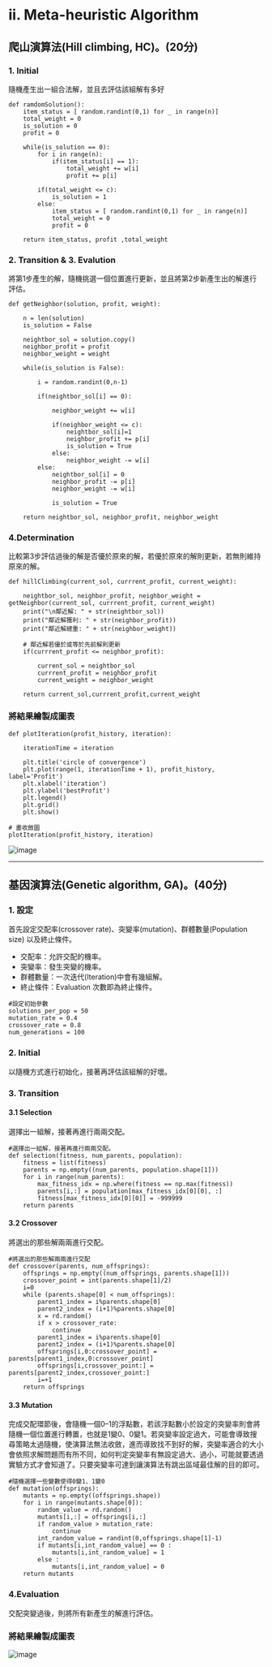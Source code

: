 # ii. Meta-heuristic Algorithm
## 爬山演算法(Hill climbing, HC)。(20分)
### 1. Initial
隨機產生出一組合法解，並且去評估該組解有多好
```
def ramdomSolution():
    item_status = [ random.randint(0,1) for _ in range(n)]
    total_weight = 0
    is_solution = 0
    profit = 0

    while(is_solution == 0):
        for i in range(n):
            if(item_status[i] == 1):
                total_weight += w[i]
                profit += p[i]

        if(total_weight <= c):
            is_solution = 1
        else: 
            item_status = [ random.randint(0,1) for _ in range(n)]
            total_weight = 0
            profit = 0
            
    return item_status, profit ,total_weight
```
### 2. Transition & 3. Evalution
將第1步產生的解，隨機挑選一個位置進行更新，並且將第2步新產生出的解進行評估。
```
def getNeighbor(solution, profit, weight):
    
    n = len(solution)
    is_solution = False
    
    neightbor_sol = solution.copy()
    neighbor_profit = profit
    neighbor_weight = weight

    while(is_solution is False):
        
        i = random.randint(0,n-1)

        if(neightbor_sol[i] == 0):
            
            neighbor_weight += w[i]

            if(neighbor_weight <= c):
                neightbor_sol[i]=1
                neighbor_profit += p[i]
                is_solution = True
            else:
                neighbor_weight -= w[i]
        else: 
            neightbor_sol[i] = 0
            neighbor_profit -= p[i]
            neighbor_weight -= w[i]
            
            is_solution = True
 
    return neightbor_sol, neighbor_profit, neighbor_weight
```
### 4.Determination

比較第3步評估過後的解是否優於原來的解，若優於原來的解則更新，若無則維持原來的解。
```
def hillClimbing(current_sol, currrent_profit, current_weight):
    
    neightbor_sol, neighbor_profit, neighbor_weight = getNeighbor(current_sol, currrent_profit, current_weight)
    print("\n鄰近解: " + str(neightbor_sol))
    print("鄰近解獲利: " + str(neighbor_profit))
    print("鄰近解總重: " + str(neighbor_weight))

    # 鄰近解若優於或等於先前解則更新
    if(currrent_profit <= neighbor_profit):

        current_sol = neightbor_sol
        currrent_profit = neighbor_profit
        current_weight = neighbor_weight
    
    return current_sol,currrent_profit,current_weight
```
### 將結果繪製成圖表
```
def plotIteration(profit_history, iteration):
    
    iterationTime = iteration

    plt.title('circle of convergence')
    plt.plot(range(1, iterationTime + 1), profit_history, label='Profit')
    plt.xlabel('iteration')
    plt.ylabel('bestProfit')
    plt.legend()
    plt.grid()
    plt.show()
    
# 畫收斂圖
plotIteration(profit_history, iteration)
```
![image](https://github.com/yangchihung/AWINLAB_homework/blob/master/img/output_6.png)

---
## 基因演算法(Genetic algorithm, GA)。(40分) 
### 1. 設定
首先設定交配率(crossover rate)、突變率(mutation)、群體數量(Population size) 以及終止條件。

* 交配率：允許交配的機率。
* 突變率：發生突變的機率。
* 群體數量：一次迭代(Iteration)中會有幾組解。
* 終止條件：Evaluation 次數即為終止條件。
```
#設定初始參數
solutions_per_pop = 50
mutation_rate = 0.4
crossover_rate = 0.8
num_generations = 100
```
### 2. Initial

以隨機方式進行初始化，接著再評估該組解的好壞。

### 3. Transition
#### 3.1 Selection

選擇出一組解，接著再進行兩兩交配。
```
#選擇出一組解，接著再進行兩兩交配。
def selection(fitness, num_parents, population):
    fitness = list(fitness)
    parents = np.empty((num_parents, population.shape[1]))
    for i in range(num_parents):
        max_fitness_idx = np.where(fitness == np.max(fitness))
        parents[i,:] = population[max_fitness_idx[0][0], :]
        fitness[max_fitness_idx[0][0]] = -999999
    return parents
```

#### 3.2 Crossover

將選出的那些解兩兩進行交配。
```
#將選出的那些解兩兩進行交配
def crossover(parents, num_offsprings):
    offsprings = np.empty((num_offsprings, parents.shape[1]))
    crossover_point = int(parents.shape[1]/2)
    i=0
    while (parents.shape[0] < num_offsprings):
        parent1_index = i%parents.shape[0]
        parent2_index = (i+1)%parents.shape[0]
        x = rd.random()
        if x > crossover_rate:
            continue
        parent1_index = i%parents.shape[0]
        parent2_index = (i+1)%parents.shape[0]
        offsprings[i,0:crossover_point] = parents[parent1_index,0:crossover_point]
        offsprings[i,crossover_point:] = parents[parent2_index,crossover_point:]
        i=+1
    return offsprings  
```

#### 3.3 Mutation

完成交配環節後，會隨機一個0–1的浮點數，若該浮點數小於設定的突變率則會將隨機一個位置進行轉置，也就是1變0、0變1。若突變率設定過大，可能會導致搜尋策略太過隨機，使演算法無法收斂，進而導致找不到好的解，突變率適合的大小會依照求解問題而有所不同，如何判定突變率有無設定過大、過小，可能就要透過實驗方式才會知道了。只要突變率可達到讓演算法有跳出區域最佳解的目的即可。
```
#隨機選擇一些變數使得0變1、1變0
def mutation(offsprings):
    mutants = np.empty((offsprings.shape))
    for i in range(mutants.shape[0]):
        random_value = rd.random()
        mutants[i,:] = offsprings[i,:]
        if random_value > mutation_rate:
            continue
        int_random_value = randint(0,offsprings.shape[1]-1)    
        if mutants[i,int_random_value] == 0 :
            mutants[i,int_random_value] = 1
        else :
            mutants[i,int_random_value] = 0
    return mutants 
```

### 4.Evaluation

交配突變過後，則將所有新產生的解進行評估。
### 將結果繪製成圖表
![image](https://github.com/yangchihung/AWINLAB_homework/blob/master/img/output_7.png)
